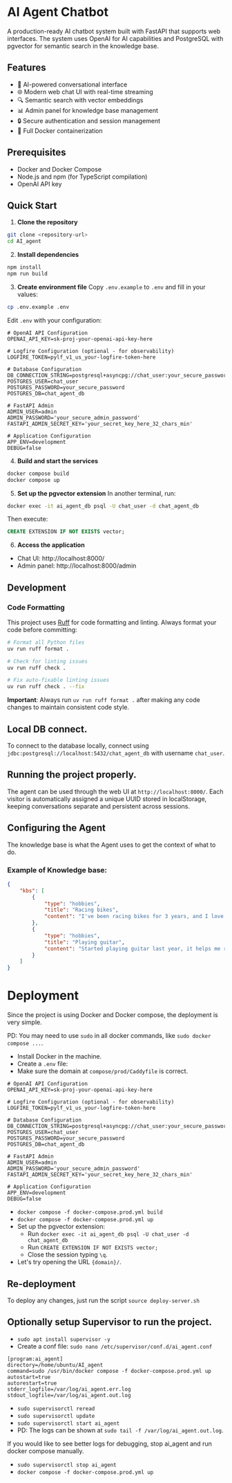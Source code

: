 # AI Agent Chatbot

A production-ready AI chatbot system built with FastAPI that supports web interfaces. The system uses OpenAI for AI capabilities and PostgreSQL with pgvector for semantic search in the knowledge base.

## Features

- 🤖 AI-powered conversational interface
- 🌐 Modern web chat UI with real-time streaming
- 🔍 Semantic search with vector embeddings
- 📊 Admin panel for knowledge base management
- 🔒 Secure authentication and session management
- 🐳 Full Docker containerization

## Prerequisites

- Docker and Docker Compose
- Node.js and npm (for TypeScript compilation)
- OpenAI API key

## Quick Start

1. **Clone the repository**
```bash
git clone <repository-url>
cd AI_agent
```

2. **Install dependencies**
```bash
npm install
npm run build
```

3. **Create environment file**
Copy `.env.example` to `.env` and fill in your values:
```bash
cp .env.example .env
```

Edit `.env` with your configuration:
```dotenv
# OpenAI API Configuration
OPENAI_API_KEY=sk-proj-your-openai-api-key-here

# Logfire Configuration (optional - for observability)
LOGFIRE_TOKEN=pylf_v1_us_your-logfire-token-here

# Database Configuration
DB_CONNECTION_STRING=postgresql+asyncpg://chat_user:your_secure_password@db/chat_agent_db
POSTGRES_USER=chat_user
POSTGRES_PASSWORD=your_secure_password
POSTGRES_DB=chat_agent_db

# FastAPI Admin
ADMIN_USER=admin
ADMIN_PASSWORD='your_secure_admin_password'
FASTAPI_ADMIN_SECRET_KEY='your_secret_key_here_32_chars_min'

# Application Configuration
APP_ENV=development
DEBUG=false
```

4. **Build and start the services**
```bash
docker compose build
docker compose up
```

5. **Set up the pgvector extension**
In another terminal, run:
```bash
docker exec -it ai_agent_db psql -U chat_user -d chat_agent_db
```
Then execute:
```sql
CREATE EXTENSION IF NOT EXISTS vector;
```

6. **Access the application**
- Chat UI: http://localhost:8000/
- Admin panel: http://localhost:8000/admin

## Development

### Code Formatting

This project uses [Ruff](https://docs.astral.sh/ruff/) for code formatting and linting. Always format your code before committing:

```bash
# Format all Python files
uv run ruff format .

# Check for linting issues
uv run ruff check .

# Fix auto-fixable linting issues
uv run ruff check . --fix
```

**Important**: Always run `uv run ruff format .` after making any code changes to maintain consistent code style.


## Local DB connect.

To connect to the database locally, connect using `jdbc:postgresql://localhost:5432/chat_agent_db` with username `chat_user`.

## Running the project properly.

The agent can be used through the web UI at `http://localhost:8000/`. Each visitor is automatically assigned a unique UUID stored in localStorage, keeping conversations separate and persistent across sessions.

## Configuring the Agent

The knowledge base is what the Agent uses to get the context of what to do.

### Example of Knowledge base:

```json
{
    "kbs": [
        {
            "type": "hobbies",
            "title": "Racing bikes",
            "content": "I've been racing bikes for 3 years, and I love the adrenaline rush."
        },
        {
            "type": "hobbies",
            "title": "Playing guitar",
            "content": "Started playing guitar last year, it helps me relax after work."
        }
    ]
}
```


# Deployment

Since the project is using Docker and Docker compose, the deployment is very simple.

PD: You may need to use `sudo` in all docker commands, like `sudo docker compose ...`.

- Install Docker in the machine.
- Create a `.env` file:
- Make sure the domain at `compose/prod/Caddyfile` is correct.
```dotenv
# OpenAI API Configuration
OPENAI_API_KEY=sk-proj-your-openai-api-key-here

# Logfire Configuration (optional - for observability)
LOGFIRE_TOKEN=pylf_v1_us_your-logfire-token-here

# Database Configuration
DB_CONNECTION_STRING=postgresql+asyncpg://chat_user:your_secure_password@db/chat_agent_db
POSTGRES_USER=chat_user
POSTGRES_PASSWORD=your_secure_password
POSTGRES_DB=chat_agent_db

# FastAPI Admin
ADMIN_USER=admin
ADMIN_PASSWORD='your_secure_admin_password'
FASTAPI_ADMIN_SECRET_KEY='your_secret_key_here_32_chars_min'

# Application Configuration
APP_ENV=development
DEBUG=false
```

- `docker compose -f docker-compose.prod.yml build`
- `docker compose -f docker-compose.prod.yml up`
- Set up the pgvector extension:
  - Run `docker exec -it ai_agent_db psql -U chat_user -d chat_agent_db`
  - Run `CREATE EXTENSION IF NOT EXISTS vector;`
  - Close the session typing `\q`.
- Let's try opening the URL `{domain}/`.

## Re-deployment
To deploy any changes, just run the script `source deploy-server.sh`

## Optionally setup Supervisor to run the project.

- `sudo apt install supervisor -y`
- Create a conf file: `sudo nano /etc/supervisor/conf.d/ai_agent.conf`
```
[program:ai_agent]
directory=/home/ubuntu/AI_agent
command=sudo /usr/bin/docker compose -f docker-compose.prod.yml up
autostart=true
autorestart=true
stderr_logfile=/var/log/ai_agent.err.log
stdout_logfile=/var/log/ai_agent.out.log
```
- `sudo supervisorctl reread`
- `sudo supervisorctl update`
- `sudo supervisorctl start ai_agent`
- PD: The logs can be shown at `sudo tail -f /var/log/ai_agent.out.log`.

If you would like to see better logs for debugging, stop ai_agent
and run docker compose manually.
- `sudo supervisorctl stop ai_agent`
- `docker compose -f docker-compose.prod.yml up`
